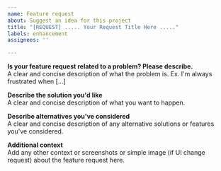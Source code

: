 ```yaml
---
name: Feature request
about: Suggest an idea for this project
title: "[REQUEST] ..... Your Request Title Here ....."
labels: enhancement
assignees: ''

---
```


**Is your feature request related to a problem? Please describe.**<br>
A clear and concise description of what the problem is. Ex. I'm always frustrated when [...]

**Describe the solution you'd like**<br>
A clear and concise description of what you want to happen.

**Describe alternatives you've considered**<br>
A clear and concise description of any alternative solutions or features you've considered.

**Additional context**<br>
Add any other context or screenshots or simple image (if UI change request) about the feature request here.
